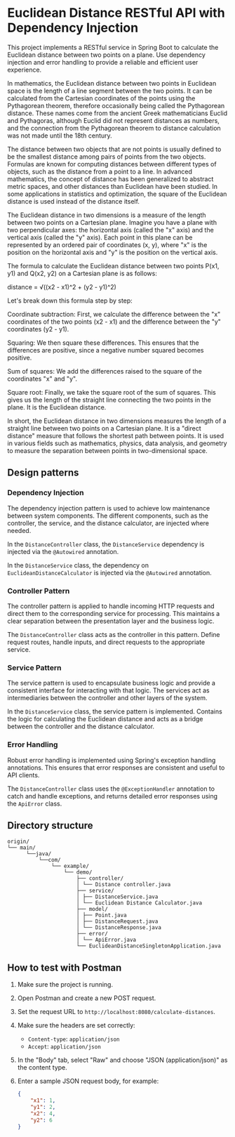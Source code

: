 # Euclidean Distance RESTful API with Dependency Injection

This project implements a RESTful service in Spring Boot to calculate the Euclidean distance between two points on a plane. Use dependency injection and error handling to provide a reliable and efficient user experience.

In mathematics, the Euclidean distance between two points in Euclidean space is the length of a line segment between the two points. It can be calculated from the Cartesian coordinates of the points using the Pythagorean theorem, therefore occasionally being called the Pythagorean distance. These names come from the ancient Greek mathematicians Euclid and Pythagoras, although Euclid did not represent distances as numbers, and the connection from the Pythagorean theorem to distance calculation was not made until the 18th century.

The distance between two objects that are not points is usually defined to be the smallest distance among pairs of points from the two objects. Formulas are known for computing distances between different types of objects, such as the distance from a point to a line. In advanced mathematics, the concept of distance has been generalized to abstract metric spaces, and other distances than Euclidean have been studied. In some applications in statistics and optimization, the square of the Euclidean distance is used instead of the distance itself.

The Euclidean distance in two dimensions is a measure of the length between two points on a Cartesian plane. Imagine you have a plane with two perpendicular axes: the horizontal axis (called the "x" axis) and the vertical axis (called the "y" axis). Each point in this plane can be represented by an ordered pair of coordinates (x, y), where "x" is the position on the horizontal axis and "y" is the position on the vertical axis.

The formula to calculate the Euclidean distance between two points P(x1, y1) and Q(x2, y2) on a Cartesian plane is as follows:

distance = √((x2 - x1)^2 + (y2 - y1)^2)

Let's break down this formula step by step:

Coordinate subtraction: First, we calculate the difference between the "x" coordinates of the two points (x2 - x1) and the difference between the "y" coordinates (y2 - y1).

Squaring: We then square these differences. This ensures that the differences are positive, since a negative number squared becomes positive.

Sum of squares: We add the differences raised to the square of the coordinates "x" and "y".

Square root: Finally, we take the square root of the sum of squares. This gives us the length of the straight line connecting the two points in the plane. It is the Euclidean distance.

In short, the Euclidean distance in two dimensions measures the length of a straight line between two points on a Cartesian plane. It is a "direct distance" measure that follows the shortest path between points. It is used in various fields such as mathematics, physics, data analysis, and geometry to measure the separation between points in two-dimensional space.

## Design patterns

### Dependency Injection

The dependency injection pattern is used to achieve low maintenance between system components. The different components, such as the controller, the service, and the distance calculator, are injected where needed.

In the `DistanceController` class, the `DistanceService` dependency is injected via the `@Autowired` annotation.

In the `DistanceService` class, the dependency on `EuclideanDistanceCalculator` is injected via the `@Autowired` annotation.

### Controller Pattern

The controller pattern is applied to handle incoming HTTP requests and direct them to the corresponding service for processing. This maintains a clear separation between the presentation layer and the business logic.

The `DistanceController` class acts as the controller in this pattern. Define request routes, handle inputs, and direct requests to the appropriate service.

### Service Pattern

The service pattern is used to encapsulate business logic and provide a consistent interface for interacting with that logic. The services act as intermediaries between the controller and other layers of the system.

In the `DistanceService` class, the service pattern is implemented. Contains the logic for calculating the Euclidean distance and acts as a bridge between the controller and the distance calculator.

### Error Handling

Robust error handling is implemented using Spring's exception handling annotations. This ensures that error responses are consistent and useful to API clients.

The `DistanceController` class uses the `@ExceptionHandler` annotation to catch and handle exceptions, and returns detailed error responses using the `ApiError` class.

## Directory structure
```
origin/
└── main/
      └──java/
          └──com/
              └── example/
                  └── demo/
                      ├── controller/
                      │ └── Distance controller.java
                      ├── service/
                      │ ├── DistanceService.java
                      │ └── Euclidean Distance Calculator.java
                      ├── model/
                      │ ├── Point.java
                      │ ├── DistanceRequest.java
                      │ └── DistanceResponse.java
                      ├── error/
                      │ └── ApiError.java
                      └── EuclideanDistanceSingletonApplication.java
```

## How to test with Postman

1. Make sure the project is running.

2. Open Postman and create a new POST request.

3. Set the request URL to `http://localhost:8080/calculate-distances`.

4. Make sure the headers are set correctly:
     - `Content-type`: `application/json`
     - `Accept`: `application/json`

5. In the "Body" tab, select "Raw" and choose "JSON (application/json)" as the content type.

6. Enter a sample JSON request body, for example:
     ```json
     {
         "x1": 1,
         "y1": 2,
         "x2": 4,
         "y2": 6
     }